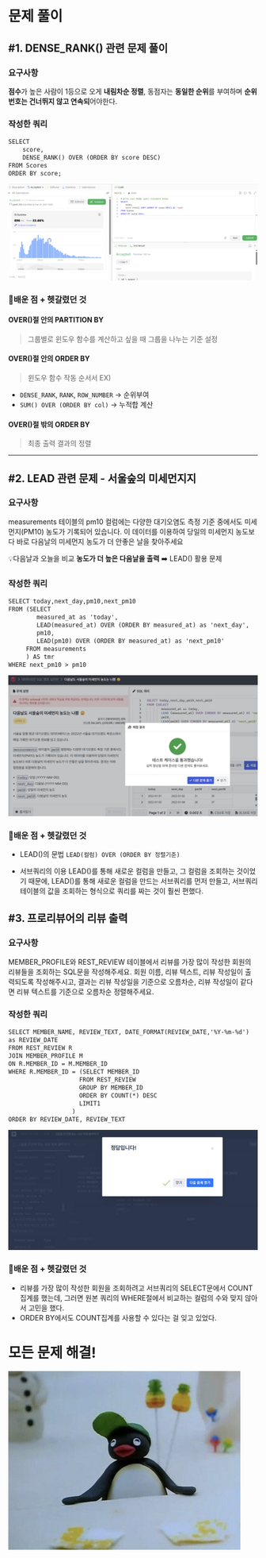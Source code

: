 # 문제 풀이
## #1. DENSE_RANK() 관련 문제 풀이

### 요구사항
**점수**가 높은 사람이 1등으로 오게 **내림차순 정렬**, 동점자는 **동일한 순위**를 부여하며 **순위번호는 건너뛰지 않고 연속되**어야한다.

### 작성한 쿼리
```MYSQL
SELECT 
    score,
    DENSE_RANK() OVER (ORDER BY score DESC)
FROM Scores 
ORDER BY score;
```
![alt text](image/DENSE_RANK().png)


### 🌱배운 점 + 헷갈렸던 것
#### OVER()절 안의 PARTITION BY
> 그룹별로 윈도우 함수를 계산하고 싶을 때 그룹을 나누는 기준 설정

#### OVER()절 안의 ORDER BY
> 윈도우 함수 작동 순서서
EX) 
- `DENSE_RANK`, `RANK`, `ROW_NUMBER` → 순위부여
- `SUM() OVER (ORDER BY col)` → 누적합 계산

#### OVER()절 밖의 ORDER BY
> 최종 출력 결과의 정렬

---
## #2. LEAD 관련 문제 - 서울숲의 미세먼지지

### 요구사항
measurements 테이블의 pm10 컬럼에는 다양한 대기오염도 측정 기준 중에서도 미세먼지(PM10) 농도가 기록되어 있습니다. 이 데이터를 이용하여 당일의 미세먼지 농도보다 바로 다음날의 미세먼지 농도가 더 안좋은 날을 찾아주세요

💡다음날과 오늘을 비교 **농도가 더 높은 다음날을 출력** 
➡️ LEAD() 활용 문제

### 작성한 쿼리
```MYSQL
SELECT today,next_day,pm10,next_pm10
FROM (SELECT    
        measured_at as 'today',
        LEAD(measured_at) OVER (ORDER BY measured_at) as 'next_day',
        pm10,
        LEAD(pm10) OVER (ORDER BY measured_at) as 'next_pm10'
     FROM measurements
     ) AS tmr
WHERE next_pm10 > pm10
``` 

![alt text](image/LEAD()문제.png)

### 🌱배운 점 + 헷갈렸던 것

- LEAD()의 문법
`LEAD(컬럼) OVER (ORDER BY 정렬기준)`

- 서브쿼리의 이용
LEAD()를 통해 새로운 컬럼을 만들고, 그 컬럼을 조회하는 것이었기 때문에, LEAD()를 통해 새로운 컬럼을 만드는 서브쿼리를 먼저 만들고, 서브쿼리 테이블의 값을 조회하는 형식으로 쿼리를 짜는 것이 훨씬 편했다.

## #3. 프로리뷰어의 리뷰 출력
### 요구사항
 MEMBER_PROFILE와 REST_REVIEW 테이블에서 리뷰를 가장 많이 작성한 회원의 리뷰들을 조회하는 SQL문을 작성해주세요. 회원 이름, 리뷰 텍스트, 리뷰 작성일이 출력되도록 작성해주시고, 결과는 리뷰 작성일을 기준으로 오름차순, 리뷰 작성일이 같다면 리뷰 텍스트를 기준으로 오름차순 정렬해주세요.

### 작성한 쿼리
```MYSQL
SELECT MEMBER_NAME, REVIEW_TEXT, DATE_FORMAT(REVIEW_DATE,'%Y-%m-%d') as REVIEW_DATE
FROM REST_REVIEW R
JOIN MEMBER_PROFILE M
ON R.MEMBER_ID = M.MEMBER_ID
WHERE R.MEMBER_ID = (SELECT MEMBER_ID
                    FROM REST_REVIEW
                    GROUP BY MEMBER_ID
                    ORDER BY COUNT(*) DESC
                    LIMIT1
                  )
ORDER BY REVIEW_DATE, REVIEW_TEXT
```

![alt text](<image/프로리뷰어의 리뷰 출력.png>)

### 🌱배운 점 + 헷갈렸던 것
- 리뷰를 가장 많이 작성한 회원을 조회하려고 서브쿼리의 SELECT문에서 COUNT 집계를 했는데, 그러면 원본 쿼리의 WHERE절에서 비교하는 컬럼의 수와 맞지 않아서 고민을 했다.
- ORDER BY에서도 COUNT집계를 사용할 수 있다는 걸 잊고 있었다.

# 모든 문제 해결!
![alt text](image/핑구에옹.png)
